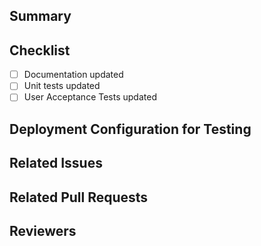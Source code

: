 ## Summary

[NOTE]: # ( Provide a brief overview of the changes. )

## Checklist
[NOTE]: # ( Just check the ones applicable to this pull request. )
- [ ] Documentation updated
- [ ] Unit tests updated
- [ ] User Acceptance Tests updated

## Deployment Configuration for Testing
[NOTE]: # ( Provide a deployment configuration to use during manual testing, if applicable. )

## Related Issues
[NOTE]: # ( Provide links to any related Github issues. )

## Related Pull Requests
[NOTE]: # ( Provide links to any related pull requests. )

## Reviewers
[NOTE]: # ( Mention reviewers here! )
